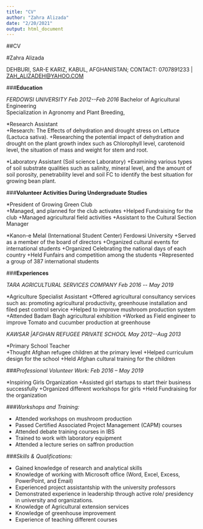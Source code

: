 ```yaml
---
title: "CV"
author: "Zahra Alizada"
date: "2/20/2021"
output: html_document
---
```


##CV

#Zahra Alizada

DEHBURI, SAR-E KARIZ, KABUL, AFGHANISTAN; CONTACT: 0707891233 | ZAH_ALIZADEH@YAHOO.COM  


###**Education**

*FERDOWSI UNIVERSITY       					 	 Feb 2012--Feb 2016* 
Bachelor of Agricultural Engineering				
Specialization in Agronomy and Plant Breeding,	
>	
*Research Assistant  
+Research: The Effects of dehydration and drought stress on Lettuce (Lactuca sativa).
+Researching the potential impact of dehydration and drought on the plant growth index such as Chlorophyll level, carotenoid level, the situation of mass and weight for stem and root.
>
*Laboratory Assistant (Soil science Laboratory)
+Examining various types of soil substrate qualities such as salinity, mineral level, and the amount of soil porosity, penetrability level and soil FC to identify the best situation for growing bean plant.

###**Volunteer Activities During Undergraduate Studies**
>
*President of Growing Green Club				
+Managed, and planned for the club activates 
+Helped Fundraising for the club 
+Managed agricultural field activities
+Assistant to the Cultural Section Manager  
>
*Kanon-e Melal (International Student Center) Ferdowsi University
+Served as a member of the board of directors 
+Organized cultural events for international students
+Organized Celebrating the national days of each country 
+Held Funfairs and competition among the students 
+Represented a group of 387 international students

###**Experiences**  

*TARA AGRICULTURAL SERVICES COMPANY			Feb 2016 -- May 2019*
>
*Agriculture Specialist Assistant
+Offered agricultural consultancy services such as: promoting agricultural productivity, greenhouse installation and filed pest control service
+Helped to improve mushroom production system
+Attended Badam Bagh agricultural exhibition
+Worked as Field engineer to improve Tomato and cucumber production at greenhouse  

*KAWSAR |AFGHAN REFUGEE PRIVATE SCHOOL		May 2012--Aug 2013*
>
*Primary School Teacher			 
+Thought Afghan refugee children at the primary level 
+Helped curriculum design for the school
+Held Afghan cultural training for the children   

###*Professional Volunteer Work: 		 		Feb 2016 – May 2019*
>
*Inspiring Girls Organization
+Assisted girl startups to start their business successfully 
+Organized different workshops for girls
+Held Fundraising for the organization  


###*Workshops and Training:*  
>
+	Attended workshops on mushroom production
+	Passed Certified Associated Project Management (CAPM) courses
+	Attended debate training courses in IBS 
+	Trained to work with laboratory equipment 
+	Attended a lecture series on saffron production  

###*Skills & Qualifications:*  
>
+	Gained knowledge of research and analytical skills 
+	Knowledge of working with Microsoft office (Word, Excel, Excess, PowerPoint, and Email)
+	Experienced project assistantship with the university professors 
+	Demonstrated experience in leadership through active role/ presidency in university and organizations.
+	Knowledge of Agricultural extension services
+	Knowledge of greenhouse improvement
+	Experience of teaching different courses 
